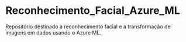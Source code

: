 # Reconhecimento_Facial_Azure_ML
Repositório destinado a reconhecimento facial e a transformação de imagens em dados usando o Azure ML.
